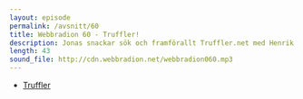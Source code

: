 ```yaml
---
layout: episode
permalink: /avsnitt/60
title: Webbradion 60 - Truffler!
description: Jonas snackar sök och framförallt Truffler.net med Henrik Lindström, en av grundarna. 
length: 43
sound_file: http://cdn.webbradion.net/webbradion060.mp3
---
```


* [Truffler](http://truffler.net)
